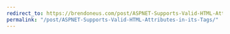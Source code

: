 ```yaml
---
redirect_to: https://brendoneus.com/post/ASPNET-Supports-Valid-HTML-Attributes-in-its-Tags/
permalink: "/post/ASPNET-Supports-Valid-HTML-Attributes-in-its-Tags/"
---
```


